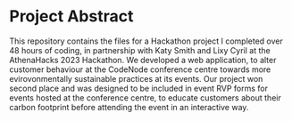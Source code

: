 <h1>
Project Abstract
</h1>
<p>
This repository contains the files for a Hackathon project I completed over 48 hours of coding, in partnership with Katy Smith and Lixy Cyril at the AthenaHacks 2023 Hackathon. We developed a web application, to alter customer behaviour at the CodeNode conference centre towards more evirovonmentally sustainable practices at its events. Our project won second place and was designed to be included in event RVP forms for events hosted at the conference centre, to educate customers about their carbon footprint before attending the event in an interactive way.
</p>
